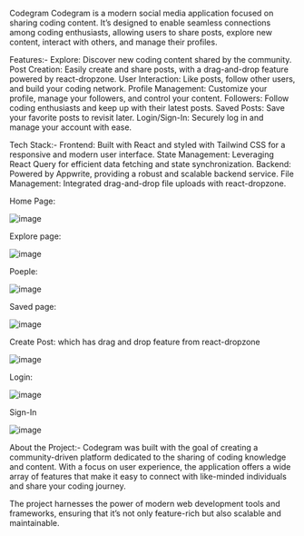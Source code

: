 Codegram
Codegram is a modern social media application focused on sharing coding content. It’s designed to enable seamless connections among coding enthusiasts, allowing users to share posts, explore new content, interact with others, and manage their profiles.

Features:-
Explore: Discover new coding content shared by the community.
Post Creation: Easily create and share posts, with a drag-and-drop feature powered by react-dropzone.
User Interaction: Like posts, follow other users, and build your coding network.
Profile Management: Customize your profile, manage your followers, and control your content.
Followers: Follow coding enthusiasts and keep up with their latest posts.
Saved Posts: Save your favorite posts to revisit later.
Login/Sign-In: Securely log in and manage your account with ease.

Tech Stack:-
Frontend: Built with React and styled with Tailwind CSS for a responsive and modern user interface.
State Management: Leveraging React Query for efficient data fetching and state synchronization.
Backend: Powered by Appwrite, providing a robust and scalable backend service.
File Management: Integrated drag-and-drop file uploads with react-dropzone.

Home Page:

![image](https://github.com/user-attachments/assets/b9812dc6-9fc5-4864-a12f-cbe60ad5edc1)

Explore page:

![image](https://github.com/user-attachments/assets/47a06cb1-2670-4e02-aad2-ab9816ee00d0)

Poeple:

![image](https://github.com/user-attachments/assets/7ee79f00-0635-4a92-acff-c19cfb2aedd3)

Saved page:

![image](https://github.com/user-attachments/assets/6c8587df-86e8-4816-b0af-812b91ae1340)

Create Post:
which has drag and drop feature from react-dropzone

![image](https://github.com/user-attachments/assets/9cff04ac-34ba-4415-a0f1-4032939d1171)

Login:

![image](https://github.com/user-attachments/assets/d827a592-301d-4526-94e1-23b5ae6bc49c)

Sign-In

![image](https://github.com/user-attachments/assets/c21a8be7-9012-4bec-b7f8-936a4de5a06c)


About the Project:-
Codegram was built with the goal of creating a community-driven platform dedicated to the sharing of coding knowledge and content. With a focus on user experience, the application offers a wide array of features that make it easy to connect with like-minded individuals and share your coding journey.

The project harnesses the power of modern web development tools and frameworks, ensuring that it’s not only feature-rich but also scalable and maintainable.







